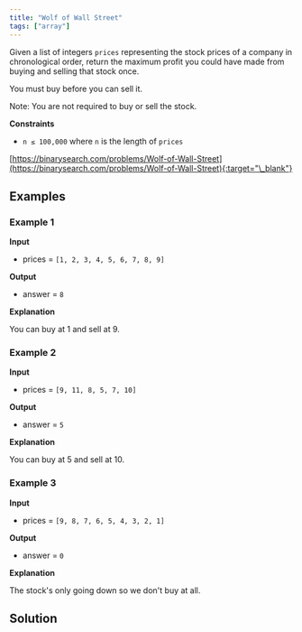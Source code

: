 ```yaml
---
title: "Wolf of Wall Street"
tags: ["array"]
---
```


Given a list of integers `prices` representing the stock prices of a company in chronological order, return the maximum profit you could have made from buying and selling that stock once.

You must buy before you can sell it.

Note: You are not required to buy or sell the stock.

**Constraints**

- `n ≤ 100,000` where `n` is the length of `prices`

[https://binarysearch.com/problems/Wolf-of-Wall-Street](https://binarysearch.com/problems/Wolf-of-Wall-Street){:target="\_blank"}

## Examples

### Example 1

**Input**

- prices = `[1, 2, 3, 4, 5, 6, 7, 8, 9]`

**Output**

- answer = `8`

**Explanation**

You can buy at 1 and sell at 9.

### Example 2

**Input**

- prices = `[9, 11, 8, 5, 7, 10]`

**Output**

- answer = `5`

**Explanation**

You can buy at 5 and sell at 10.

### Example 3

**Input**

- prices = `[9, 8, 7, 6, 5, 4, 3, 2, 1]`

**Output**

- answer = `0`

**Explanation**

The stock's only going down so we don't buy at all.

## Solution

<script src="https://gist.github.com/yaeba/16da7be5123724fcf6eccc25581cef5a.js?file=Wolf-of-Wall-Street.java"></script>
